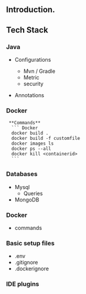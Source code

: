 ## Introduction.

## Tech Stack

### Java
- Configurations
   -  Mvn / Gradle
   -  Metric
   -  security
 
- Annotations


### Docker

     **Commands**
      ``` Docker
      docker build . 
      docker build -f customfile
      docker images ls
      docker ps --all
      docker kill <containerid>
      ```
### Databases
 - Mysql
   - Queries 
 - MongoDB

### Docker
  - commands



### Basic setup files
 - .env
 - .gitignore
 - .dockerignore


### IDE plugins

